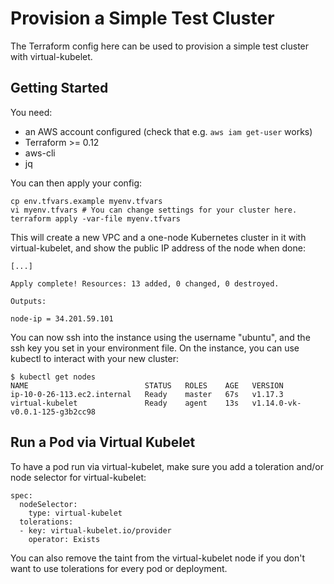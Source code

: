 # Provision a Simple Test Cluster

The Terraform config here can be used to provision a simple test cluster with virtual-kubelet.

## Getting Started

You need:
* an AWS account configured (check that e.g. `aws iam get-user` works)
* Terraform >= 0.12
* aws-cli
* jq

You can then apply your config:

    cp env.tfvars.example myenv.tfvars
    vi myenv.tfvars # You can change settings for your cluster here.
    terraform apply -var-file myenv.tfvars

This will create a new VPC and a one-node Kubernetes cluster in it with virtual-kubelet, and show the public IP address of the node when done:

    [...]
    
    Apply complete! Resources: 13 added, 0 changed, 0 destroyed.
    
    Outputs:
    
    node-ip = 34.201.59.101

You can now ssh into the instance using the username "ubuntu", and the ssh key you set in your environment file. On the instance, you can use kubectl to interact with your new cluster:

    $ kubectl get nodes
    NAME                          STATUS   ROLES    AGE   VERSION
    ip-10-0-26-113.ec2.internal   Ready    master   67s   v1.17.3
    virtual-kubelet               Ready    agent    13s   v1.14.0-vk-v0.0.1-125-g3b2cc98

## Run a Pod via Virtual Kubelet

To have a pod run via virtual-kubelet, make sure you add a toleration and/or node selector for virtual-kubelet:

    spec:
      nodeSelector:
        type: virtual-kubelet
      tolerations:
      - key: virtual-kubelet.io/provider
        operator: Exists

You can also remove the taint from the virtual-kubelet node if you don't want to use tolerations for every pod or deployment.

